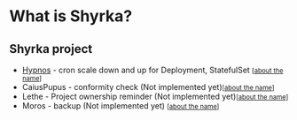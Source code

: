 # What is Shyrka?

## Shyrka project

- [Hypnos](https://github.com/shyrkaio/erebus) - cron scale down and up for Deployment, StatefulSet <small>[<a href="https://en.wikipedia.org/wiki/Hypnos">about the name</a>]</small>
- CaiusPupus - conformity check (Not implemented yet)<small>[<a href="https://en.wikipedia.org/wiki/Caius_Pupus">about the name</a>]</small>
- Lethe - Project ownership reminder (Not implemented yet)<small>[<a href="https://en.wikipedia.org/wiki/Lethe">about the name</a>]</small>
- Moros - backup (Not implemented yet) <small>[<a href="https://en.wikipedia.org/wiki/Moros">about the name</a>]</small>


